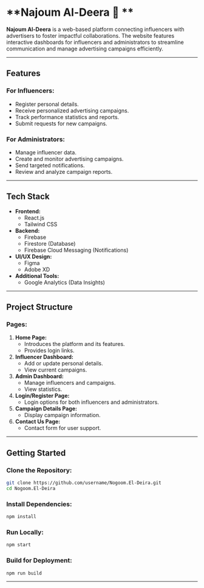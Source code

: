
# **Najoum Al-Deera 🌟 **

**Najoum Al-Deera** is a web-based platform connecting influencers with advertisers to foster impactful collaborations. The website features interactive dashboards for influencers and administrators to streamline communication and manage advertising campaigns efficiently.

---

## **Features**


### For Influencers:
- Register personal details.
- Receive personalized advertising campaigns.
- Track performance statistics and reports.
- Submit requests for new campaigns.

### For Administrators:
- Manage influencer data.
- Create and monitor advertising campaigns.
- Send targeted notifications.
- Review and analyze campaign reports.

---

## **Tech Stack**

- **Frontend:**
  - React.js
  - Tailwind CSS
- **Backend:**
  - Firebase
  - Firestore (Database)
  - Firebase Cloud Messaging (Notifications)
- **UI/UX Design:**
  - Figma
  - Adobe XD
- **Additional Tools:**
  - Google Analytics (Data Insights)

---

## **Project Structure**

### Pages:
1. **Home Page:**
   - Introduces the platform and its features.
   - Provides login links.
2. **Influencer Dashboard:**
   - Add or update personal details.
   - View current campaigns.
3. **Admin Dashboard:**
   - Manage influencers and campaigns.
   - View statistics.
4. **Login/Register Page:**
   - Login options for both influencers and administrators.
5. **Campaign Details Page:**
   - Display campaign information.
6. **Contact Us Page:**
   - Contact form for user support.

---

## **Getting Started**

### Clone the Repository:
```bash
git clone https://github.com/username/Nogoom.El-Deira.git
cd Nogoom.El-Deira
```

### Install Dependencies:
```bash
npm install
```

### Run Locally:
```bash
npm start
```

### Build for Deployment:
```bash
npm run build
```

---


